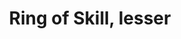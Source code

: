 ---
title: "Ring of Skill, lesser"

item:
  aura: "Faint transmutatation"
  casterLevel: "5th"
  prerequisites:
    feats:   ["{% feat_link forge-ring %}"]
    spells:  []
    special: ["creator must have 5 ranks in the appropriate skill"]
  marketPrice: 2500
  description: |
    Rings of this nature continually grant the wearer a +5 competence bonus on checks relating to the skill the ring is tied to. For example, a _Ring of Climbing, Lesser_ would grant a +5 bonus to the {% skill_link climb %} skill. These rings add a bonus to one skill, and one skill only.
---